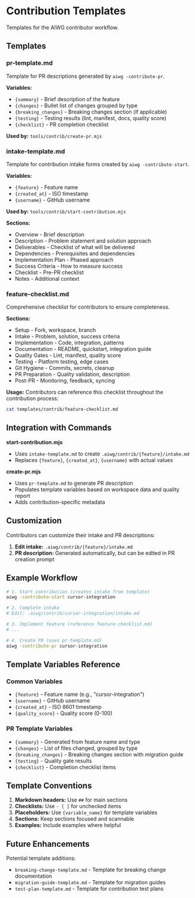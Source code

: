 # Contribution Templates

Templates for the AIWG contributor workflow.

## Templates

### pr-template.md

Template for PR descriptions generated by `aiwg -contribute-pr`.

**Variables:**
- `{summary}` - Brief description of the feature
- `{changes}` - Bullet list of changes grouped by type
- `{breaking_changes}` - Breaking changes section (if applicable)
- `{testing}` - Testing results (lint, manifest, docs, quality score)
- `{checklist}` - PR completion checklist

**Used by:** `tools/contrib/create-pr.mjs`

### intake-template.md

Template for contribution intake forms created by `aiwg -contribute-start`.

**Variables:**
- `{feature}` - Feature name
- `{created_at}` - ISO timestamp
- `{username}` - GitHub username

**Used by:** `tools/contrib/start-contribution.mjs`

**Sections:**
- Overview - Brief description
- Description - Problem statement and solution approach
- Deliverables - Checklist of what will be delivered
- Dependencies - Prerequisites and dependencies
- Implementation Plan - Phased approach
- Success Criteria - How to measure success
- Checklist - Pre-PR checklist
- Notes - Additional context

### feature-checklist.md

Comprehensive checklist for contributors to ensure completeness.

**Sections:**
- Setup - Fork, workspace, branch
- Intake - Problem, solution, success criteria
- Implementation - Code, integration, patterns
- Documentation - README, quickstart, integration guide
- Quality Gates - Lint, manifest, quality score
- Testing - Platform testing, edge cases
- Git Hygiene - Commits, secrets, cleanup
- PR Preparation - Quality validation, description
- Post-PR - Monitoring, feedback, syncing

**Usage:**
Contributors can reference this checklist throughout the contribution process:
```bash
cat templates/contrib/feature-checklist.md
```

## Integration with Commands

**start-contribution.mjs**
- Uses `intake-template.md` to create `.aiwg/contrib/{feature}/intake.md`
- Replaces `{feature}`, `{created_at}`, `{username}` with actual values

**create-pr.mjs**
- Uses `pr-template.md` to generate PR description
- Populates template variables based on workspace data and quality report
- Adds contribution-specific metadata

## Customization

Contributors can customize their intake and PR descriptions:

1. **Edit intake:** `.aiwg/contrib/{feature}/intake.md`
2. **PR description:** Generated automatically, but can be edited in PR creation prompt

## Example Workflow

```bash
# 1. Start contribution (creates intake from template)
aiwg -contribute-start cursor-integration

# 2. Complete intake
# Edit: .aiwg/contrib/cursor-integration/intake.md

# 3. Implement feature (reference feature-checklist.md)
# ...

# 4. Create PR (uses pr-template.md)
aiwg -contribute-pr cursor-integration
```

## Template Variables Reference

### Common Variables

- `{feature}` - Feature name (e.g., "cursor-integration")
- `{username}` - GitHub username
- `{created_at}` - ISO 8601 timestamp
- `{quality_score}` - Quality score (0-100)

### PR Template Variables

- `{summary}` - Generated from feature name and type
- `{changes}` - List of files changed, grouped by type
- `{breaking_changes}` - Breaking changes section with migration guide
- `{testing}` - Quality gate results
- `{checklist}` - Completion checklist items

## Template Conventions

1. **Markdown headers:** Use `##` for main sections
2. **Checklists:** Use `- [ ]` for unchecked items
3. **Placeholders:** Use `{variable_name}` for template variables
4. **Sections:** Keep sections focused and scannable
5. **Examples:** Include examples where helpful

## Future Enhancements

Potential template additions:

- `breaking-change-template.md` - Template for breaking change documentation
- `migration-guide-template.md` - Template for migration guides
- `test-plan-template.md` - Template for contribution test plans
